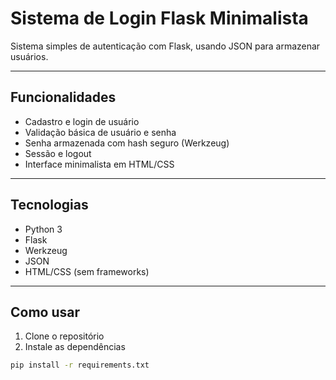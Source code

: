 # Sistema de Login Flask Minimalista

Sistema simples de autenticação com Flask, usando JSON para armazenar usuários.

---

## Funcionalidades

- Cadastro e login de usuário
- Validação básica de usuário e senha
- Senha armazenada com hash seguro (Werkzeug)
- Sessão e logout
- Interface minimalista em HTML/CSS

---

## Tecnologias

- Python 3
- Flask
- Werkzeug
- JSON
- HTML/CSS (sem frameworks)

---

## Como usar

1. Clone o repositório  
2. Instale as dependências  
```bash
pip install -r requirements.txt
